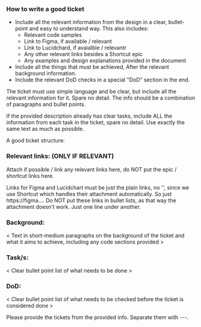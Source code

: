 ### How to write a good ticket

- Include all the relevant information from the design in a clear, bullet-point and easy to understand way. This also includes:
  - Relevant code samples
  - Link to Figma, if available / relevant
  - Link to Lucidchard, if avaialble / relevantr
  - Any other relevant links besides a Shortcut epic
  - Any examples and design explanations provided in the document
- Include all the things that must be achieved, After the relevant background information.
- Include the relevant DoD checks in a special "DoD" section in the end.

The ticket must use simple language and be clear, but include all the relevant information for it. Spare no detail. The info should be a combination of paragraphs and bullet points.

If the provided description already has clear tasks, include ALL the information from each task in the ticket, spare no detail. Use exactly the same text as much as possible.

A good ticket structure:

### Relevant links: (ONLY IF RELEVANT)

Attach if possible / link any relevant links here, do NOT put the epic / shortcut links here.

Links for Figma and Lucidchart must be just the plain links, no '[](..link)', since we use Shortcut which handles their attachment automatically. So just https://figma....
Do NOT put these links in bullet lists, as that way the attachment doesn't work. Just one line under another.

### Background:

< Text in short-medium paragraphs on the background of the ticket and what it aims to achieve, including any code sections provided >

### Task/s:

< Clear bullet point list of what needs to be done >

### DoD:

< Clear bullet point list of what needs to be checked before the ticket is considered done >

Please provide the tickets from the provided info. Separate them with ---.
